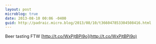 ```yaml
---
layout: post
microblog: true
date: 2013-08-10 00:06 -0400
guid: http://padraic.micro.blog/2013/08/10/t366047853304508416.html
---
```

Beer tasting FTW [http://t.co/WxPjtBPi9o](http://t.co/WxPjtBPi9o)
